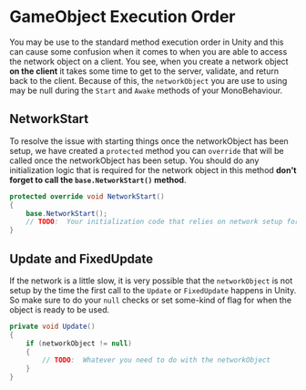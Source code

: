 # GameObject Execution Order
You may be use to the standard method execution order in Unity and this can cause some confusion when it comes to when you are able to access the network object on a client. You see, when you create a network object **on the client** it takes some time to get to the server, validate, and return back to the client. Because of this, the `networkObject` you are use to using may be null during the `Start` and `Awake` methods of your MonoBehaviour.

## NetworkStart
To resolve the issue with starting things once the networkObject has been setup, we have created a `protected` method you can `override` that will be called once the networkObject has been setup. You should do any initialization logic that is required for the network object in this method **don't forget to call the `base.NetworkStart()` method**.

```csharp
protected override void NetworkStart()
{
    base.NetworkStart();
    // TODO:  Your initialization code that relies on network setup for this object goes here
}
```

## Update and FixedUpdate
If the network is a little slow, it is very possible that the `networkObject` is not setup by the time the first call to the `Update` or `FixedUpdate` happens in Unity. So make sure to do your `null` checks or set some-kind of flag for when the object is ready to be used.

```csharp
private void Update()
{
    if (networkObject != null)
    {
        // TODO:  Whatever you need to do with the networkObject
    }
}
```